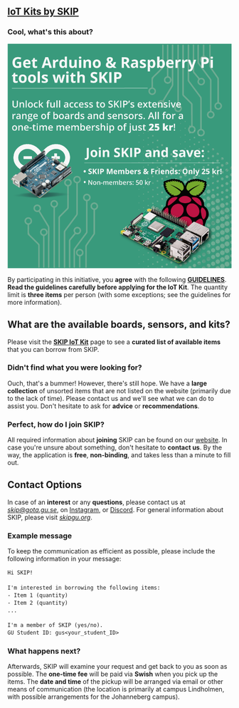 ## [IoT Kits by SKIP](https://skipgu.org/skip-iot-kit/)

### Cool, what's this about?

![Poster](imgs/poster.png)

By participating in this initiative, you **agree** with the following
[**GUIDELINES**](TERMS_OF_SERVICE.md). **Read the guidelines carefully before 
applying for the IoT Kit**. The quantity limit is **three items** per person
(with some exceptions; see the guidelines for more information).

## What are the available boards, sensors, and kits?

Please visit the [**SKIP IoT Kit**](https://skipgu.org/skip-iot-kit/) page to
see a **curated list of available items** that you can borrow from SKIP.

### Didn't find what you were looking for?

Ouch, that's a bummer! However, there's still hope. We have a **large
collection** of unsorted items that are not listed on the website (primarily
due to the lack of time). Please contact us and we'll see what we can do to
assist you. Don't hesitate to ask for **advice** or **recommendations**.

### Perfect, how do I join SKIP?

All required information about **joining** SKIP can be found on our
[website](https://skipgu.org/join-skip/). In case you're unsure about
something, don't hesitate to **contact us**. By the way, the application
is **free**, **non-binding**, and takes less than a minute to fill out.

## Contact Options

In case of an **interest** or any **questions**, please contact us at
[*skip@gota.gu.se*](mailto:skip@gota.gu.se), on
[Instagram](https://www.instagram.com/skip.gu/), or
[Discord](https://tinyurl.com/skip-discord). For general information about
SKIP, please visit [*skipgu.org*](https://skipgu.org/).

### Example message

To keep the communication as efficient as possible, please include the
following information in your message:

```txt
Hi SKIP!

I'm interested in borrowing the following items:
- Item 1 (quantity)
- Item 2 (quantity)
...

I'm a member of SKIP (yes/no).
GU Student ID: gus<your_student_ID>
```

### What happens next?

Afterwards, SKIP will examine your request and get back to you as soon as
possible. The **one-time fee** will be paid via **Swish** when you pick up
the items. The **date and time** of the pickup will be arranged via email or 
other means of communication (the location is primarily at campus Lindholmen,
with possible arrangements for the Johanneberg campus).

